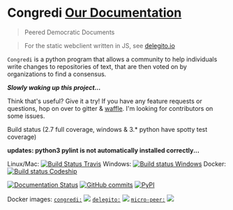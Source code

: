 # Congredi [Our Documentation](//congredi.github.io/congredi/)
> Peered Democratic Documents

> For the static webclient written in JS, see [delegito.io](//delegito.io)

`Congredi` is a python program that allows a community to help
individuals write changes to repositories of text, that are then
voted on by organizations to find a consensus.

***Slowly waking up this project...***


Think that's useful? Give it a try! If you have any feature requests or questions,
hop on over to gitter & [waffle](https://waffle.io/congredi/congredi). I'm looking for contributors on some issues.

Build status (2.7 full coverage, windows & 3.* python have spotty test coverage)

**updates: python3 pylint is not automatically installed correctly...**

Linux/Mac: [![Build Status Travis](https://travis-ci.org/congredi/congredi.svg?branch=master)](https://travis-ci.org/congredi/congredi)
Windows: [![Build status Windows](https://ci.appveyor.com/api/projects/status/mo003x9ygpnb316q?svg=true)](https://ci.appveyor.com/project/Thetoxicarcade/congredi)
Docker: [![Build status Codeship](https://codeship.com/projects/d1cee4c0-b9b1-0134-40ad-5e5884b780cb/status?branch=master)]()

[![Documentation Status](https://readthedocs.org/projects/congredi/badge/?version=latest)](http://congredi.readthedocs.io/en/latest/?badge=latest)
[![GitHub commits](https://img.shields.io/github/commits-since/congredi/congredi/v0.0.2-alpha.svg)](https://github.com/congredi/congredi)
[![PyPI](https://img.shields.io/pypi/v/congredi.svg)]()

Docker images:
[`congredi:`](https://hub.docker.com/r/congredi/congredi/)
[![](https://images.microbadger.com/badges/image/congredi/congredi.svg)](https://microbadger.com/images/congredi/congredi "Get your own image badge on microbadger.com")
[`delegito:`](https://hub.docker.com/r/congredi/delegito/)
[![](https://images.microbadger.com/badges/image/congredi/delegito.svg)](https://microbadger.com/images/congredi/delegito "Get your own image badge on microbadger.com")
[`micro-peer:`](https://hub.docker.com/r/congredi/micro-peer/)
[![](https://images.microbadger.com/badges/image/congredi/micro-peer.svg)](https://microbadger.com/images/congredi/micro-peer "Get your own image badge on microbadger.com")
